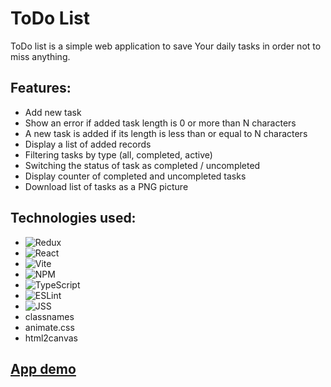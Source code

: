 # ToDo List

ToDo list is a simple web application to save Your daily tasks in order not to miss anything.


## Features:

- Add new task
- Show an error if added task length is 0 or more than N characters
- A new task is added if its length is less than or equal to N characters
- Display a list of added records
- Filtering tasks by type (all, completed, active)
- Switching the status of task as completed / uncompleted
- Display counter of completed and uncompleted tasks
- Download list of tasks as a PNG picture


## Technologies used:

- ![Redux](https://img.shields.io/badge/redux-%23593d88.svg?style=for-the-badge&logo=redux&logoColor=white)
- ![React](https://img.shields.io/badge/react-%2320232a.svg?style=for-the-badge&logo=react&logoColor=%2361DAFB)
- ![Vite](https://img.shields.io/badge/vite-%23646CFF.svg?style=for-the-badge&logo=vite&logoColor=white)
- ![NPM](https://img.shields.io/badge/NPM-%23CB3837.svg?style=for-the-badge&logo=npm&logoColor=white)
- ![TypeScript](https://img.shields.io/badge/typescript-%23007ACC.svg?style=for-the-badge&logo=typescript&logoColor=white)
- ![ESLint](https://img.shields.io/badge/ESLint-4B3263?style=for-the-badge&logo=eslint&logoColor=white)
- ![JSS](https://img.shields.io/badge/JSS-F7DF1E?style=for-the-badge&logo=JSS&logoColor=white)
- classnames
- animate.css
- html2canvas

## [App demo](https://katolista.github.io/todo-list-with-redux/)
